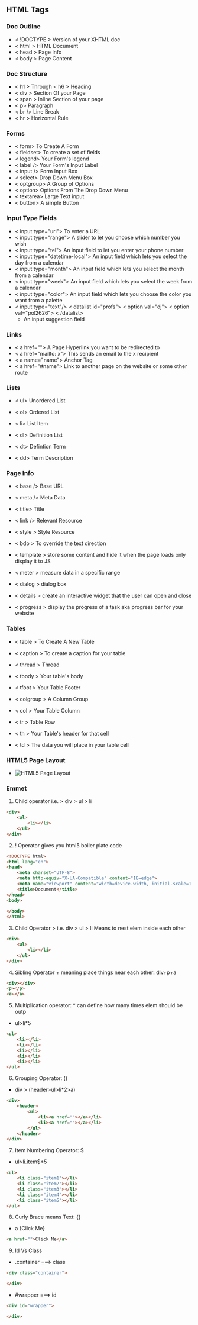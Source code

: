 
## HTML Tags

### Doc Outline

- < !DOCTYPE > Version of your XHTML doc
- < html > HTML Document
- < head > Page Info
- < body > Page Content 

### Doc Structure

-  < h1 > Through < h6 > Heading
- < div > Section Of your Page
- < span  > Inline Section of your page
- < p> Paragraph
- < br /> Line Break
- < hr > Horizontal Rule

### Forms

- < form> To Create A Form
- < fieldset> To create a set of fields
- < legend> Your Form's legend
- < label /> Your Form's Input Label
- < input /> Form Input Box
- < select> Drop Down Menu Box
- < optgroup> A Group of Options
- < option> Options From The Drop Down Menu
- < textarea> Large Text input
- < button> A simple Button


### Input Type Fields

- < input type="url"> To enter a URL
- < input type="range"> A slider to let you choose which number you wish
- < input type="tel"> An input field to let you enter your phone number
- < input type="datetime-local"> An input field which lets you select the day from a calendar
- < input type="month"> An input field which lets you select the month from a calendar
- < input type="week"> An input field which lets you select the week from a calendar
- < input type="color"> An input field which lets you choose the color you want from a palette
- < input type="text"/> 
	 < datalist id="profs">
		 < option val="dj">
		 < option val="pol2626"> 
	 < /datalist> 
	- An input suggestion field


### Links

- < a href=""> A Page Hyperlink you want to be redirected to
- < a href="mailto: x"> This sends an email to the x recipient
- < a name="name"> Anchor Tag
- < a href="#name"> Link to another page on the website or some other route


### Lists

- < ul> Unordered List

- < ol> Ordered List

- < li> List Item

- < dl> Definition List

- < dt> Defintion Term

- < dd> Term Description


### Page Info

- < base /> Base URL

- < meta /> Meta Data

- < title> Title

- < link /> Relevant Resource

- < style >   Style Resource

- < bdo > To override the text direction

- < template > store some content and hide it when the page loads only display it to JS

- < meter > measure data in a specific range

- < dialog > dialog box

- < details > create an interactive widget that the user can open and close

- < progress > display the progress of a task aka progress bar for your website


### Tables

- < table > To Create A New Table

- < caption > To create a caption for your table

- < thread > Thread

- < tbody > Your table's body

- < tfoot > Your Table Footer

- < colgroup > A Column Group

- < col > Your Table Column

- < tr > Table Row

- < th > Your Table's header for that cell

- < td > The data you will place in your table cell

### HTML5 Page Layout

- ![HTML5 Page Layout](https://user-images.githubusercontent.com/31806568/123695400-69454f80-d852-11eb-941a-c5f93f80d4db.jpg)


### Emmet

1. Child operator i.e. >
div > ul > li
```html
<div>
    <ul>
        <li></li>
    </ul>
</div>
```

2. ! Operator gives you html5 boiler plate code
```html
<!DOCTYPE html>
<html lang="en">
<head>
    <meta charset="UTF-8">
    <meta http-equiv="X-UA-Compatible" content="IE=edge">
    <meta name="viewport" content="width=device-width, initial-scale=1.0">
    <title>Document</title>
</head>
<body>
    
</body>
</html>
```

3. Child Operator > i.e. div > ul > li Means to nest elem inside each other

```html
<div>
    <ul>
        <li></li>
    </ul>
</div>
```


4. Sibling Operator + meaning place things near each other: div+p+a
```html
<div></div>
<p></p>
<a></a>
```

5. Multiplication operator: * can define how many times elem should be outp

- ul>li*5
```html
<ul>
    <li></li>
    <li></li>
    <li></li>
    <li></li>
    <li></li>
</ul>
```

6. Grouping Operator: ()

- div > (header>ul>li*2>a)
```html
<div>
    <header>
        <ul>
            <li><a href=""></a></li>
            <li><a href=""></a></li>
        </ul>
    </header>
</div>
```

7. Item Numbering Operator: $ 

- ul>li.item$*5
```html
<ul>
    <li class="item1"></li>
    <li class="item2"></li>
    <li class="item3"></li>
    <li class="item4"></li>
    <li class="item5"></li>
</ul>

```

8. Curly Brace means Text: {}

- a {Click Me}
```html
<a href="">Click Me</a>
```


9. Id Vs Class

- .container ===> class
```html
<div class="container">

</div>
```

- #wrapper ===> id
```html
<div id="wrapper">

</div>
```